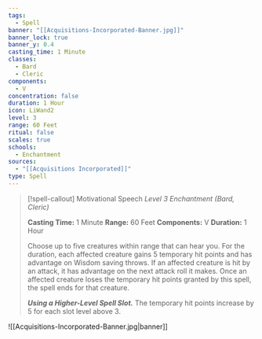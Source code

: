 ```yaml
---
tags:
  - Spell
banner: "[[Acquisitions-Incorporated-Banner.jpg]]"
banner_lock: true
banner_y: 0.4
casting_time: 1 Minute
classes:
  - Bard
  - Cleric
components:
  - V
concentration: false
duration: 1 Hour
icon: LiWand2
level: 3
range: 60 Feet
ritual: false
scales: true
schools:
  - Enchantment
sources:
  - "[[Acquisitions Incorporated]]"
type: Spell
---
```

>[!spell-callout] Motivational Speech
>_Level 3 Enchantment (Bard, Cleric)_
>
>**Casting Time:** 1 Minute
>**Range:** 60 Feet
>**Components:** V
>**Duration:** 1 Hour
>
>Choose up to five creatures within range that can hear you. For the duration, each affected creature gains 5 temporary hit points and has advantage on Wisdom saving throws. If an affected creature is hit by an attack, it has advantage on the next attack roll it makes. Once an affected creature loses the temporary hit points granted by this spell, the spell ends for that creature.
>
>**_Using a Higher-Level Spell Slot._** The temporary hit points increase by 5 for each slot level above 3.

![[Acquisitions-Incorporated-Banner.jpg|banner]]
